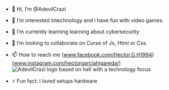 - 👋 Hi, I’m @AdevilCrazi
- 👀 I’m interested intechnology and i have fun with video games.
- 🌱 I’m currently learning learning about cybersecurity
- 💞️ I’m looking to collaborate on Curse of Js, Html or Css.
- 📫 How to reach me (www.facebook.com/Hector.G.H1994)
  (www.instagram.com/hectorgarciahigareda/)
![AdevilCrazi logo based on hell with a technology focus](https://github.com/user-attachments/assets/9c1240a2-e8b4-4afa-933c-a49de5c75549)

- ⚡ Fun fact: i loved setups hardware

<!---
AdevilCrazi/AdevilCrazi is a ✨ special ✨ repository because its `README.md` (this file) appears on your GitHub profile.
You can click the Preview link to take a look at your changes.
--->
